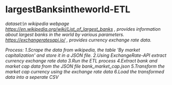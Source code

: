 # largestBanksintheworld-ETL

*dataset:\n*
*wikipedia webpage https://en.wikipedia.org/wiki/List_of_largest_banks , provides information about largest banks in the world by various parameters.*
*https://exchangeratesapi.io/ , provides currency exchange rate data.*



*Process:*
*1.Scrape the data from wikipedia, the table 'By market capitalization' and store it in a JSON file.*
*2.Using ExchangeRate-API extract currency exchange rate data*
*3.Run the ETL process*
*4.Extract bank and market cap data from the JSON file bank_market_cap.json*
*5.Transform the market cap currency using the exchange rate data*
*6.Load the transformed data into a seperate CSV*
